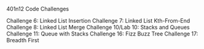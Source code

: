 401n12 Code Challenges

Challenge 6: Linked List Insertion
Challenge 7: Linked List Kth-From-End
Challenge 8: Linked List Merge
Challenge 10/Lab 10: Stacks and Queues
Challenge 11: Queue with Stacks
Challenge 16: Fizz Buzz Tree
Challenge 17: Breadth First